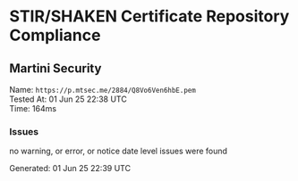 # STIR/SHAKEN Certificate Repository Compliance

## Martini Security

Name: `https://p.mtsec.me/2884/Q8Vo6Ven6hbE.pem`\
Tested At: 01 Jun 25 22:38 UTC\
Time: 164ms

### Issues

no warning, or error, or notice date level issues were found

Generated: 01 Jun 25 22:39 UTC